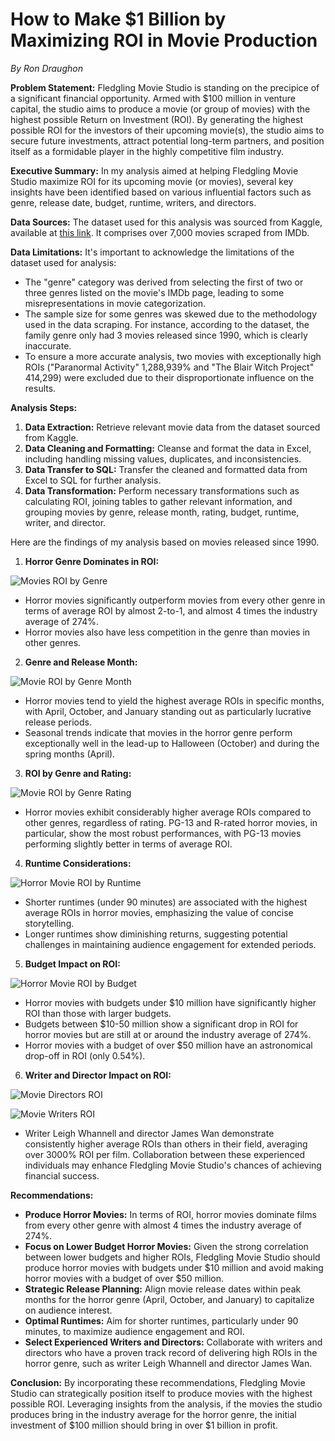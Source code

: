 # **How to Make $1 Billion by Maximizing ROI in Movie Production** 
*By Ron Draughon*

**Problem Statement:** Fledgling Movie Studio is standing on the precipice of a significant financial opportunity. Armed with $100 million in venture capital, the studio aims to produce a movie (or group of movies) with the highest possible Return on Investment (ROI). By generating the highest possible ROI for the investors of their upcoming movie(s), the studio aims to secure future investments, attract potential long-term partners, and position itself as a formidable player in the highly competitive film industry.

**Executive Summary:** In my analysis aimed at helping Fledgling Movie Studio maximize ROI for its upcoming movie (or movies), several key insights have been identified based on various influential factors such as genre, release date, budget, runtime, writers, and directors.

**Data Sources:** The dataset used for this analysis was sourced from Kaggle, available at [this link](https://www.kaggle.com/datasets/danielgrijalvas/movies). It comprises over 7,000 movies scraped from IMDb.

**Data Limitations:** It's important to acknowledge the limitations of the dataset used for analysis:

- The "genre" category was derived from selecting the first of two or three genres listed on the movie's IMDb page, leading to some misrepresentations in movie categorization.
- The sample size for some genres was skewed due to the methodology used in the data scraping. For instance, according to the dataset, the family genre only had 3 movies released since 1990, which is clearly inaccurate.
- To ensure a more accurate analysis, two movies with exceptionally high ROIs ("Paranormal Activity" 1,288,939% and "The Blair Witch Project" 414,299) were excluded due to their disproportionate influence on the results.

**Analysis Steps:**

1. **Data Extraction:** Retrieve relevant movie data from the dataset sourced from Kaggle.
1. **Data Cleaning and Formatting:** Cleanse and format the data in Excel, including handling missing values, duplicates, and inconsistencies.
1. **Data Transfer to SQL:** Transfer the cleaned and formatted data from Excel to SQL for further analysis.
1. **Data Transformation:** Perform necessary transformations such as calculating ROI, joining tables to gather relevant information, and grouping movies by genre, release month, rating, budget, runtime, writer, and director.

Here are the findings of my analysis based on movies released since 1990.

1. **Horror Genre Dominates in ROI:**

   
![Movies ROI by Genre](https://github.com/Ron-Draguhon/Movie-Analysis/assets/56360122/d95dffc4-2229-441d-9aa8-46957b6cddc2)


- Horror movies significantly outperform movies from every other genre in terms of average ROI by almost 2-to-1, and almost 4 times the industry average of 274%.
- Horror movies also have less competition in the genre than movies in other genres.

2. **Genre and Release Month:**

![Movie ROI by Genre   Month](https://github.com/Ron-Draguhon/Movie-Analysis/assets/56360122/4edc5c27-dc59-4a8c-b89c-2860f97540cd)

- Horror movies tend to yield the highest average ROIs in specific months, with April, October, and January standing out as particularly lucrative release periods.
- Seasonal trends indicate that movies in the horror genre perform exceptionally well in the lead-up to Halloween (October) and during the spring months (April).
3. **ROI by Genre and Rating:**

![Movie ROI by Genre   Rating](https://github.com/Ron-Draguhon/Movie-Analysis/assets/56360122/b1a3f236-1500-4dac-b4dc-7bdee4b88654)


- Horror movies exhibit considerably higher average ROIs compared to other genres, regardless of rating. PG-13 and R-rated horror movies, in particular, show the most robust performances, with PG-13 movies performing slightly better in terms of average ROI.

4. **Runtime Considerations:**

![Horror Movie ROI by Runtime](https://github.com/Ron-Draguhon/Movie-Analysis/assets/56360122/2a9cda68-354c-4b8a-ba62-688ee3d28dd9)

- Shorter runtimes (under 90 minutes) are associated with the highest average ROIs in horror movies, emphasizing the value of concise storytelling.
- Longer runtimes show diminishing returns, suggesting potential challenges in maintaining audience engagement for extended periods.

5. **Budget Impact on ROI:**

![Horror Movie ROI by Budget](https://github.com/Ron-Draguhon/Movie-Analysis/assets/56360122/3bd1ae7a-2369-49de-9b42-c4fcecd9698f)

- Horror movies with budgets under $10 million have significantly higher ROI than those with larger budgets.  
- Budgets between $10-50 million show a significant drop in ROI for horror movies but are still at or around the industry average of 274%.
- Horror movies with a budget of over $50 million have an astronomical drop-off in ROI (only 0.54%).


6. **Writer and Director Impact on ROI:**

![Movie Directors ROI](https://github.com/Ron-Draguhon/Movie-Analysis/assets/56360122/c49cef5a-05ec-461d-bbb6-d57d85df835f)

![Movie Writers ROI](https://github.com/Ron-Draguhon/Movie-Analysis/assets/56360122/9c391332-a10c-48da-9ea4-24ae00592b44)


- Writer Leigh Whannell and director James Wan demonstrate consistently higher average ROIs than others in their field, averaging over 3000% ROI per film. Collaboration between these experienced individuals may enhance Fledgling Movie Studio's chances of achieving financial success.

**Recommendations:**

- **Produce Horror Movies:** In terms of ROI, horror movies dominate films from every other genre with almost 4 times the industry average of 274%.
- **Focus on Lower Budget Horror Movies:** Given the strong correlation between lower budgets and higher ROIs, Fledgling Movie Studio should produce horror movies with budgets under $10 million and avoid making horror movies with a budget of over $50 million.
- **Strategic Release Planning:** Align movie release dates within peak months for the horror genre (April, October, and January) to capitalize on audience interest.
- **Optimal Runtimes:** Aim for shorter runtimes, particularly under 90 minutes, to maximize audience engagement and ROI.
- **Select Experienced Writers and Directors:** Collaborate with writers and directors who have a proven track record of delivering high ROIs in the horror genre, such as writer Leigh Whannell and director James Wan.

**Conclusion:** By incorporating these recommendations, Fledgling Movie Studio can strategically position itself to produce movies with the highest possible ROI. Leveraging insights from the analysis, if the movies the studio produces bring in the industry average for the horror genre, the initial investment of $100 million should bring in over $1 billion in profit.
